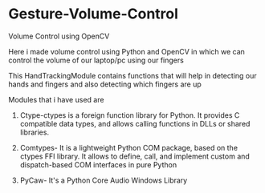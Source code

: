 # Gesture-Volume-Control
Volume Control using OpenCV

Here i made volume control using Python and OpenCV in which we can control the volume of our laptop/pc using our fingers

This HandTrackingModule contains functions that will help in detecting our hands and fingers and also detecting which fingers are up

Modules that i have used are

1) Ctype-ctypes is a foreign function library for Python. It provides C compatible data types, and allows calling functions in DLLs or shared libraries.

2) Comtypes- It is a lightweight Python COM package, based on the ctypes FFI library. It allows to define, call, and implement custom and dispatch-based COM interfaces in pure Python

3) PyCaw- It's a Python Core Audio Windows Library
